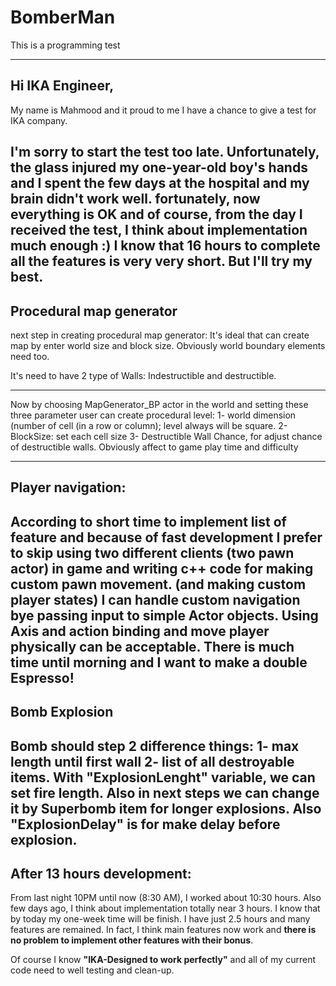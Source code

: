 # BomberMan
This is a programming test

------------------------------------------------------
## Hi IKA Engineer,
My name is Mahmood and it proud to me I have a chance to give a test for IKA company.

I'm sorry to start the test too late.
Unfortunately, the glass injured my one-year-old boy's hands and I spent the few days at the hospital and my brain didn't work well.
fortunately, now everything is OK and of course, from the day I received the test, I think about implementation much enough :)
I know that 16 hours to complete all the features is very very short. But I'll try my best.
------------------------------------------------------
## Procedural map generator
next step in creating procedural map generator:
It's ideal that can create map by enter world size and block size.  Obviously world boundary elements need too.
 
It's need to have 2 type of Walls: Indestructible and destructible.

------------------------------------------------------
Now by choosing MapGenerator_BP actor in the world and setting  these three parameter user can create procedural level:
1- world dimension (number of cell (in a row or column); level always will be square.
2- BlockSize: set each cell size
3- Destructible Wall Chance, for adjust chance of destructible walls. Obviously affect to game play time and difficulty

------------------------------------------------------
## Player navigation:
According to short time to implement list of feature and because of fast development I prefer to skip using two different clients (two pawn actor) in game and writing c++ code for making custom pawn movement. (and making custom player states) I can handle custom navigation bye passing input to simple Actor objects. Using Axis and action binding and move player physically can be acceptable.
There is much time until morning and I want to make a double Espresso!
------------------------------------------------------
## Bomb Explosion
Bomb should step 2 difference things: 1- max length until first wall 2- list of all destroyable items.
With "ExplosionLenght" variable, we can set fire length. Also in next steps we can change it by Superbomb item for longer explosions. 
Also "ExplosionDelay" is for make delay before explosion.
------------------------------------------------------

## After 13 hours development:

From last night 10PM until now (8:30 AM), I worked about 10:30 hours. Also few days ago, I think about implementation totally near 3 hours.
I know that by today my one-week time will be finish. I have just 2.5 hours and many features are remained. 
In fact, I think main features now work and **there is no problem to implement other features with their bonus**. 

Of course I know **"IKA-Designed to work perfectly"** and all of my current code need to well testing and clean-up.






